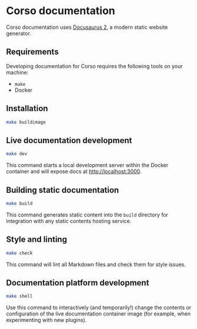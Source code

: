 # Corso documentation

Corso documentation uses [Docusaurus 2](https://docusaurus.io/), a modern static website generator.

## Requirements

Developing documentation for Corso requires the following tools on your machine:

- `make`
- Docker

## Installation

```bash
make buildimage
```

## Live documentation development

```bash
make dev
```

This command starts a local development server within the Docker container and will expose docs at [http://localhost:3000](http://localhost:3000).

## Building static documentation

```bash
make build
```

This command generates static content into the `build` directory for integration with any static contents hosting service.

## Style and linting

```bash
make check
```

This command will lint all Markdown files and check them for style issues.

## Documentation platform development

```bash
make shell
```

Use this command to interactively (and temporarily!) change the contents or
configuration of the live documentation container image (for example, when
experimenting with new plugins).
